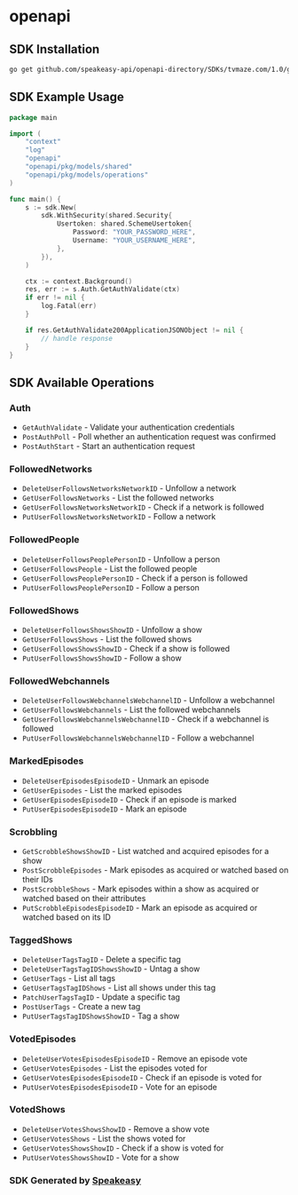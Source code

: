 # openapi

<!-- Start SDK Installation -->
## SDK Installation

```bash
go get github.com/speakeasy-api/openapi-directory/SDKs/tvmaze.com/1.0/go
```
<!-- End SDK Installation -->

## SDK Example Usage
<!-- Start SDK Example Usage -->
```go
package main

import (
    "context"
    "log"
    "openapi"
    "openapi/pkg/models/shared"
    "openapi/pkg/models/operations"
)

func main() {
    s := sdk.New(
        sdk.WithSecurity(shared.Security{
            Usertoken: shared.SchemeUsertoken{
                Password: "YOUR_PASSWORD_HERE",
                Username: "YOUR_USERNAME_HERE",
            },
        }),
    )

    ctx := context.Background()
    res, err := s.Auth.GetAuthValidate(ctx)
    if err != nil {
        log.Fatal(err)
    }

    if res.GetAuthValidate200ApplicationJSONObject != nil {
        // handle response
    }
}
```
<!-- End SDK Example Usage -->

<!-- Start SDK Available Operations -->
## SDK Available Operations


### Auth

* `GetAuthValidate` - Validate your authentication credentials
* `PostAuthPoll` - Poll whether an authentication request was confirmed
* `PostAuthStart` - Start an authentication request

### FollowedNetworks

* `DeleteUserFollowsNetworksNetworkID` - Unfollow a network
* `GetUserFollowsNetworks` - List the followed networks
* `GetUserFollowsNetworksNetworkID` - Check if a network is followed
* `PutUserFollowsNetworksNetworkID` - Follow a network

### FollowedPeople

* `DeleteUserFollowsPeoplePersonID` - Unfollow a person
* `GetUserFollowsPeople` - List the followed people
* `GetUserFollowsPeoplePersonID` - Check if a person is followed
* `PutUserFollowsPeoplePersonID` - Follow a person

### FollowedShows

* `DeleteUserFollowsShowsShowID` - Unfollow a show
* `GetUserFollowsShows` - List the followed shows
* `GetUserFollowsShowsShowID` - Check if a show is followed
* `PutUserFollowsShowsShowID` - Follow a show

### FollowedWebchannels

* `DeleteUserFollowsWebchannelsWebchannelID` - Unfollow a webchannel
* `GetUserFollowsWebchannels` - List the followed webchannels
* `GetUserFollowsWebchannelsWebchannelID` - Check if a webchannel is followed
* `PutUserFollowsWebchannelsWebchannelID` - Follow a webchannel

### MarkedEpisodes

* `DeleteUserEpisodesEpisodeID` - Unmark an episode
* `GetUserEpisodes` - List the marked episodes
* `GetUserEpisodesEpisodeID` - Check if an episode is marked
* `PutUserEpisodesEpisodeID` - Mark an episode

### Scrobbling

* `GetScrobbleShowsShowID` - List watched and acquired episodes for a show
* `PostScrobbleEpisodes` - Mark episodes as acquired or watched based on their IDs
* `PostScrobbleShows` - Mark episodes within a show as acquired or watched based on their attributes
* `PutScrobbleEpisodesEpisodeID` - Mark an episode as acquired or watched based on its ID

### TaggedShows

* `DeleteUserTagsTagID` - Delete a specific tag
* `DeleteUserTagsTagIDShowsShowID` - Untag a show
* `GetUserTags` - List all tags
* `GetUserTagsTagIDShows` - List all shows under this tag
* `PatchUserTagsTagID` - Update a specific tag
* `PostUserTags` - Create a new tag
* `PutUserTagsTagIDShowsShowID` - Tag a show

### VotedEpisodes

* `DeleteUserVotesEpisodesEpisodeID` - Remove an episode vote
* `GetUserVotesEpisodes` - List the episodes voted for
* `GetUserVotesEpisodesEpisodeID` - Check if an episode is voted for
* `PutUserVotesEpisodesEpisodeID` - Vote for an episode

### VotedShows

* `DeleteUserVotesShowsShowID` - Remove a show vote
* `GetUserVotesShows` - List the shows voted for
* `GetUserVotesShowsShowID` - Check if a show is voted for
* `PutUserVotesShowsShowID` - Vote for a show
<!-- End SDK Available Operations -->

### SDK Generated by [Speakeasy](https://docs.speakeasyapi.dev/docs/using-speakeasy/client-sdks)
